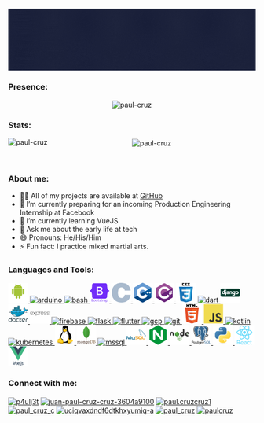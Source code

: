 <p align="center"><img align="center" src="https://github.com/paul-cruz/paul-cruz/blob/main/assets/git-banner.gif" alt="paul-cruz" /></p>
<h3 align="left">Presence:</h3>
<p align="center"><img align="center" src="https://github-readme-streak-stats.herokuapp.com/?user=paul-cruz&theme=tokyonight_duo" alt="paul-cruz" /></p>
<h3 align="left">Stats:</h3>
<p align="center"><img align="left" src="https://github-readme-stats.vercel.app/api?username=paul-cruz&show_icons=true&theme=tokyonight&hide_border=true&locale=en" alt="paul-cruz" /><img align="center" src="https://github-readme-stats.vercel.app/api/top-langs/?username=paul-cruz&hide=php,dart,html,css&langs_count=10&layout=compact&theme=tokyonight" alt="paul-cruz" /></p>

<br/>
<h3 align="left">About me:</h3>

- 👨‍💻 All of my projects are available at [GitHub](https://github.com/paul-cruz?tab=repositories)</li>
- 🔭 I’m currently preparing for an incoming Production Engineering Internship at Facebook
- 🌱 I’m currently learning VueJS
- 💬 Ask me about the early life at tech
- 😄 Pronouns: He/His/Him
- ⚡ Fun fact: I practice mixed martial arts.

<h3 align="left">Languages and Tools:</h3>
<p align="left"> <a href="https://developer.android.com" target="_blank"> <img src="https://raw.githubusercontent.com/devicons/devicon/master/icons/android/android-original-wordmark.svg" alt="android" width="40" height="40"/> </a> <a href="https://www.arduino.cc/" target="_blank"> <img src="https://cdn.worldvectorlogo.com/logos/arduino-1.svg" alt="arduino" width="40" height="40"/> </a> <a href="https://www.gnu.org/software/bash/" target="_blank"> <img src="https://www.vectorlogo.zone/logos/gnu_bash/gnu_bash-icon.svg" alt="bash" width="40" height="40"/> </a> <a href="https://getbootstrap.com" target="_blank"> <img src="https://raw.githubusercontent.com/devicons/devicon/master/icons/bootstrap/bootstrap-plain-wordmark.svg" alt="bootstrap" width="40" height="40"/> </a> <a href="https://www.cprogramming.com/" target="_blank"> <img src="https://raw.githubusercontent.com/devicons/devicon/master/icons/c/c-original.svg" alt="c" width="40" height="40"/> </a> <a href="https://www.w3schools.com/cpp/" target="_blank"> <img src="https://raw.githubusercontent.com/devicons/devicon/master/icons/cplusplus/cplusplus-original.svg" alt="cplusplus" width="40" height="40"/> </a> <a href="https://www.w3schools.com/cs/" target="_blank"> <img src="https://raw.githubusercontent.com/devicons/devicon/master/icons/csharp/csharp-original.svg" alt="csharp" width="40" height="40"/> </a> <a href="https://www.w3schools.com/css/" target="_blank"> <img src="https://raw.githubusercontent.com/devicons/devicon/master/icons/css3/css3-original-wordmark.svg" alt="css3" width="40" height="40"/> </a> <a href="https://dart.dev" target="_blank"> <img src="https://www.vectorlogo.zone/logos/dartlang/dartlang-icon.svg" alt="dart" width="40" height="40"/> </a> <a href="https://www.djangoproject.com/" target="_blank"> <img src="https://raw.githubusercontent.com/devicons/devicon/master/icons/django/django-original.svg" alt="django" width="40" height="40"/> </a> <a href="https://www.docker.com/" target="_blank"> <img src="https://raw.githubusercontent.com/devicons/devicon/master/icons/docker/docker-original-wordmark.svg" alt="docker" width="40" height="40"/> </a> <a href="https://expressjs.com" target="_blank"> <img src="https://raw.githubusercontent.com/devicons/devicon/master/icons/express/express-original-wordmark.svg" alt="express" width="40" height="40"/> </a> <a href="https://firebase.google.com/" target="_blank"> <img src="https://www.vectorlogo.zone/logos/firebase/firebase-icon.svg" alt="firebase" width="40" height="40"/> </a> <a href="https://flask.palletsprojects.com/" target="_blank"> <img src="https://www.vectorlogo.zone/logos/pocoo_flask/pocoo_flask-icon.svg" alt="flask" width="40" height="40"/> </a> <a href="https://flutter.dev" target="_blank"> <img src="https://www.vectorlogo.zone/logos/flutterio/flutterio-icon.svg" alt="flutter" width="40" height="40"/> </a> <a href="https://cloud.google.com" target="_blank"> <img src="https://www.vectorlogo.zone/logos/google_cloud/google_cloud-icon.svg" alt="gcp" width="40" height="40"/> </a> <a href="https://git-scm.com/" target="_blank"> <img src="https://www.vectorlogo.zone/logos/git-scm/git-scm-icon.svg" alt="git" width="40" height="40"/> </a> <a href="https://www.w3.org/html/" target="_blank"> <img src="https://raw.githubusercontent.com/devicons/devicon/master/icons/html5/html5-original-wordmark.svg" alt="html5" width="40" height="40"/> </a> <a href="https://developer.mozilla.org/en-US/docs/Web/JavaScript" target="_blank"> <img src="https://raw.githubusercontent.com/devicons/devicon/master/icons/javascript/javascript-original.svg" alt="javascript" width="40" height="40"/> </a> <a href="https://kotlinlang.org" target="_blank"> <img src="https://www.vectorlogo.zone/logos/kotlinlang/kotlinlang-icon.svg" alt="kotlin" width="40" height="40"/> </a> <a href="https://kubernetes.io" target="_blank"> <img src="https://www.vectorlogo.zone/logos/kubernetes/kubernetes-icon.svg" alt="kubernetes" width="40" height="40"/> </a> <a href="https://www.linux.org/" target="_blank"> <img src="https://raw.githubusercontent.com/devicons/devicon/master/icons/linux/linux-original.svg" alt="linux" width="40" height="40"/> </a> <a href="https://www.mongodb.com/" target="_blank"> <img src="https://raw.githubusercontent.com/devicons/devicon/master/icons/mongodb/mongodb-original-wordmark.svg" alt="mongodb" width="40" height="40"/> </a> <a href="https://www.microsoft.com/en-us/sql-server" target="_blank"> <img src="https://cdn.worldvectorlogo.com/logos/microsoft-sql-server.svg" alt="mssql" width="40" height="40"/> </a> <a href="https://www.mysql.com/" target="_blank"> <img src="https://raw.githubusercontent.com/devicons/devicon/master/icons/mysql/mysql-original-wordmark.svg" alt="mysql" width="40" height="40"/> </a> <a href="https://www.nginx.com" target="_blank"> <img src="https://raw.githubusercontent.com/devicons/devicon/master/icons/nginx/nginx-original.svg" alt="nginx" width="40" height="40"/> </a> <a href="https://nodejs.org" target="_blank"> <img src="https://raw.githubusercontent.com/devicons/devicon/master/icons/nodejs/nodejs-original-wordmark.svg" alt="nodejs" width="40" height="40"/> </a> <a href="https://www.postgresql.org" target="_blank"> <img src="https://raw.githubusercontent.com/devicons/devicon/master/icons/postgresql/postgresql-original-wordmark.svg" alt="postgresql" width="40" height="40"/> </a> <a href="https://www.python.org" target="_blank"> <img src="https://raw.githubusercontent.com/devicons/devicon/master/icons/python/python-original.svg" alt="python" width="40" height="40"/> </a> <a href="https://reactjs.org/" target="_blank"> <img src="https://raw.githubusercontent.com/devicons/devicon/master/icons/react/react-original-wordmark.svg" alt="react" width="40" height="40"/> </a> <a href="https://vuejs.org/" target="_blank"> <img src="https://raw.githubusercontent.com/devicons/devicon/master/icons/vuejs/vuejs-original-wordmark.svg" alt="vuejs" width="40" height="40"/> </a> </p>

<h3 align="left">Connect with me:</h3>
<p align="left">
<a href="https://twitter.com/p4ulj3t" target="blank"><img align="center" src="https://deportesinc.com/depsite/wp-content/uploads/2017/10/60414c58e954d7236837248225e0216f_new-twitter-logo-vector-eps-twitter-logo-clipart-png_518-518.png" alt="p4ulj3t" height="48" width="48" /></a>
<a href="https://linkedin.com/in/juan-paul-cruz-cruz-3604a9100" target="blank"><img align="center" src="https://image.flaticon.com/icons/png/512/174/174857.png" alt="juan-paul-cruz-cruz-3604a9100" height="48" width="48" /></a>
<a href="https://fb.com/paul.cruzcruz1" target="blank"><img align="center" src="https://upload.wikimedia.org/wikipedia/commons/5/51/Facebook_f_logo_%282019%29.svg" alt="paul.cruzcruz1" height="48" width="48" /></a>
<a href="https://instagram.com/paul_cruz_c" target="blank"><img align="center" src="https://i.pinimg.com/originals/79/7a/fe/797afe1351677d0ad8787224e6a5be2a.png" alt="paul_cruz_c" height="48" width="48" /></a>
<a href="https://www.youtube.com/channel/UCiQVaXdndf6DTkHxyUMiq-A" target="blank"><img align="center" src="http://assets.stickpng.com/images/580b57fcd9996e24bc43c545.png" alt="uciqvaxdndf6dtkhxyumiq-a" height="30" width="40" /></a>
<a href="https://www.hackerrank.com/paul_cruz" target="blank"><img align="center" src="https://upload.wikimedia.org/wikipedia/commons/4/40/HackerRank_Icon-1000px.png" alt="paul_cruz" height="48" width="48" /></a>
<a href="https://www.leetcode.com/paulcruz" target="blank"><img align="center" src="https://upload.wikimedia.org/wikipedia/commons/1/19/LeetCode_logo_black.png" alt="paulcruz" height="48" width="48" /></a>
</p>
